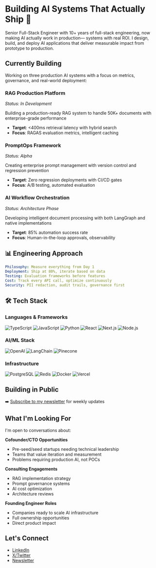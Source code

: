 # Building AI Systems That Actually Ship 🚀

Senior Full-Stack Engineer with 10+ years of full-stack engineering, now making AI actually work in production— systems with real ROI. I design, build, and deploy AI applications that deliver measurable impact from prototype to production.

## Currently Building

Working on three production AI systems with a focus on metrics, governance, and real-world deployment:

### RAG Production Platform
*Status: In Development*

Building a production-ready RAG system to handle 50K+ documents with enterprise-grade performance
- **Target**: <400ms retrieval latency with hybrid search
- **Focus**: RAGAS evaluation metrics, intelligent caching

### PromptOps Framework
*Status: Alpha*

Creating enterprise prompt management with version control and regression prevention
- **Target**: Zero regression deployments with CI/CD gates
- **Focus**: A/B testing, automated evaluation

### AI Workflow Orchestration
*Status: Architecture Phase*

Developing intelligent document processing with both LangGraph and native implementations
- **Target**: 85% automation success rate
- **Focus**: Human-in-the-loop approvals, observability

## 📊 Engineering Approach

```yaml
Philosophy: Measure everything from Day 1
Deployment: Ship at 80%, iterate based on data
Testing: Evaluation frameworks before features
Cost: Track every API call, optimize continuously
Security: PII redaction, audit trails, governance first
```

## 🛠️ Tech Stack

### Languages & Frameworks
![TypeScript](https://img.shields.io/badge/TypeScript-007ACC?style=for-the-badge&logo=typescript&logoColor=white)
![JavaScript](https://img.shields.io/badge/JavaScript-F7DF1E?style=for-the-badge&logo=javascript&logoColor=black)
![Python](https://img.shields.io/badge/Python-3776AB?style=for-the-badge&logo=python&logoColor=white)
![React](https://img.shields.io/badge/React-20232A?style=for-the-badge&logo=react&logoColor=61DAFB)
![Next.js](https://img.shields.io/badge/Next.js-000000?style=for-the-badge&logo=nextdotjs&logoColor=white)
![Node.js](https://img.shields.io/badge/Node.js-339933?style=for-the-badge&logo=nodedotjs&logoColor=white)

### AI/ML Stack
![OpenAI](https://img.shields.io/badge/OpenAI-412991?style=for-the-badge&logo=openai&logoColor=white)
![LangChain](https://img.shields.io/badge/LangChain-121212?style=for-the-badge)
![Pinecone](https://img.shields.io/badge/Pinecone-000000?style=for-the-badge)

### Infrastructure
![PostgreSQL](https://img.shields.io/badge/PostgreSQL-316192?style=for-the-badge&logo=postgresql&logoColor=white)
![Redis](https://img.shields.io/badge/Redis-DC382D?style=for-the-badge&logo=redis&logoColor=white)
![Docker](https://img.shields.io/badge/Docker-2496ED?style=for-the-badge&logo=docker&logoColor=white)
![Vercel](https://img.shields.io/badge/Vercel-000000?style=for-the-badge&logo=vercel&logoColor=white)

## Building in Public

➡️ [Subscribe to my newsletter](https://prompt-deploy.beehiiv.com) for weekly updates

## What I'm Looking For

I'm open to conversations about:

**Cofounder/CTO Opportunities**
- Pre-seed/seed startups needing technical leadership
- Teams that value iteration and measurement
- Problems requiring production AI, not POCs

**Consulting Engagements**
- RAG implementation strategy
- Prompt governance systems
- AI cost optimization
- Architecture reviews

**Founding Engineer Roles**
- Companies ready to scale AI infrastructure
- Full ownership opportunities
- Direct product impact

## Let's Connect

- [LinkedIn](https://linkedin.com/in/houchia)
- [X/Twitter](https://x.com/promptdeploy)
- [Newsletter](https://prompt-deploy.beehiiv.com)

